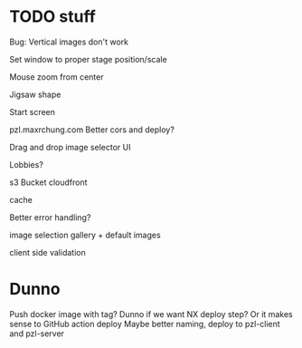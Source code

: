 # TODO stuff

Bug: Vertical images don't work

Set window to proper stage position/scale

Mouse zoom from center

Jigsaw shape

Start screen

pzl.maxrchung.com
Better cors and deploy?

Drag and drop image selector UI

Lobbies?

s3 Bucket
cloudfront

cache

Better error handling?

image selection gallery + default images

client side validation

# Dunno

Push docker image with tag?
Dunno if we want NX deploy step? Or it makes sense to
GitHub action deploy
Maybe better naming, deploy to pzl-client and pzl-server
